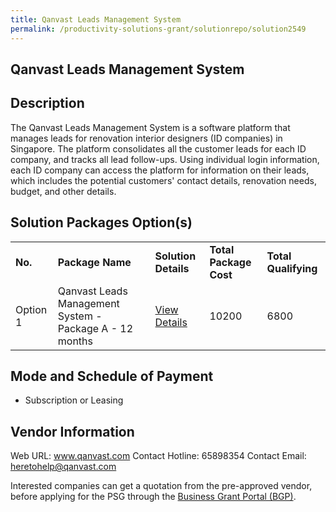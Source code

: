 ```yaml
---
title: Qanvast Leads Management System
permalink: /productivity-solutions-grant/solutionrepo/solution2549
---
```


## Qanvast Leads Management System

## Description

The Qanvast Leads Management System is a software platform that manages leads for renovation interior designers (ID companies) in Singapore. The platform consolidates all the customer leads for each ID company, and tracks all lead follow-ups. Using individual login information, each ID company can access the platform for information on their leads, which includes the potential customers' contact details, renovation needs, budget, and other details.

## Solution Packages Option(s)

<table>
<tr>
<td><b>No.</b></td>
<td><b>Package Name</b></td>
<td><b>Solution Details</b></td>
<td><b>Total Package Cost</b></td>
<td><b>Total Qualifying</b></td>
</tr>
<tr>
<td>Option 1</td>
<td>Qanvast Leads Management System - Package A - 12 months</td>
<td><a href='https://www.gobusiness.gov.sg/images/psg/Qanvast_20210257_Desensitised_Annex_3.pdf'>View Details</a></td>
<td>10200</td>
<td>6800</td>
</tr>
</table>

## Mode and Schedule of Payment

 - Subscription or Leasing

## Vendor Information

 Web URL: www.qanvast.com 
Contact Hotline: 65898354 
Contact Email: heretohelp@qanvast.com 


Interested companies can get a quotation from the pre-approved vendor, before applying for the PSG through the <a href='https://www.businessgrants.gov.sg/'>Business Grant Portal (BGP)</a>.
<script src="/jquery/resize-tables.js"></script>
